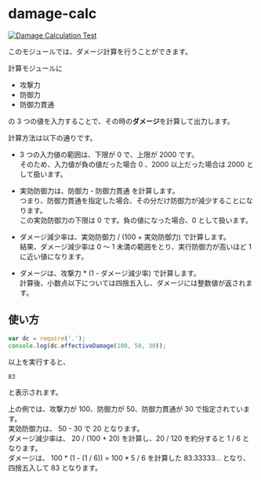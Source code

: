# damage-calc

[![Damage Calculation Test](https://github.com/s-ch-0/damage-calc-4005-gh-actions/actions/workflows/main.yml/badge.svg)](https://github.com/s-ch-0/damage-calc-4005-gh-actions/actions/workflows/main.yml)

このモジュールでは、ダメージ計算を行うことができます。  

計算モジュールに

- 攻撃力
- 防御力
- 防御力貫通

の 3 つの値を入力することで、その時の**ダメージ**を計算して出力します。

計算方法は以下の通りです。

- 3 つの入力値の範囲は、下限が 0 で、上限が 2000 です。  
  そのため、入力値が負の値だった場合 0 、2000 以上だった場合は 2000 として扱います。

- 実効防御力は、防御力 - 防御力貫通 を計算します。  
  つまり、防御力貫通を指定した場合、その分だけ防御力が減少することになります。  
  この実効防御力の下限は 0 です。負の値になった場合、0 として扱います。

- ダメージ減少率は、実効防御力 / (100 + 実効防御力) で計算します。  
  結果、ダメージ減少率は 0 ～ 1 未満の範囲をとり、実行防御力が高いほど 1 に近い値になります。

- ダメージは、攻撃力 * (1 - ダメージ減少率) で計算します。  
  計算後、小数点以下については四捨五入し、ダメージには整数値が返されます。

## 使い方

```js
var dc = require('.');
console.log(dc.effectiveDamage(100, 50, 30));
```

以上を実行すると、

```
83
```

と表示されます。

上の例では、攻撃力が 100、防御力が 50、防御力貫通が 30 で指定されています。  
実効防御力は、 50 - 30 で 20 となります。  
ダメージ減少率は、 20 / (100 + 20) を計算し、20 / 120 を約分すると 1 / 6 となります。  
ダメージは、 100 * (1 - (1 / 6)) = 100 * 5 / 6 を計算した 83.33333... となり、四捨五入して 83 となります。
